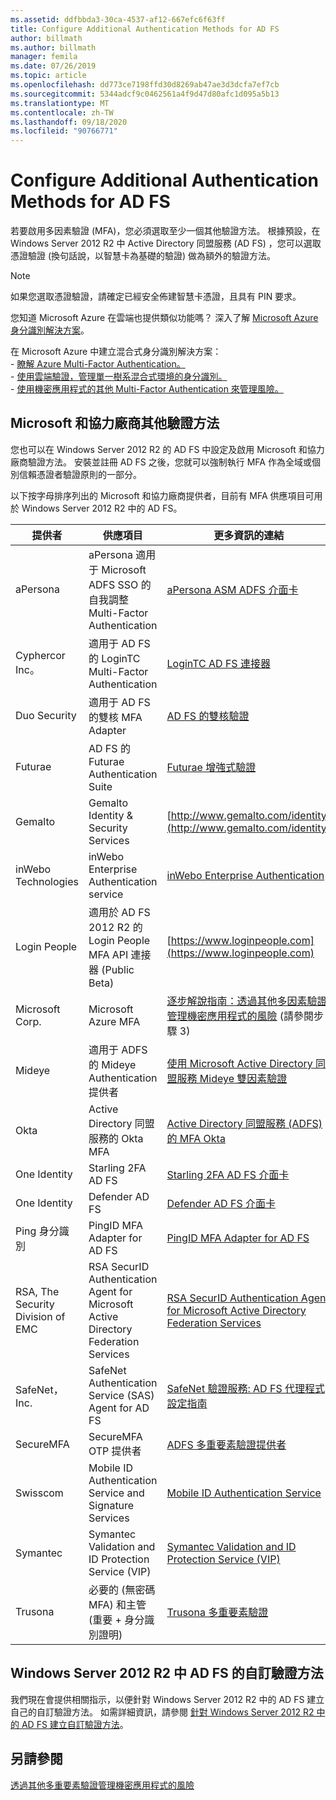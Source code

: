 ```yaml
---
ms.assetid: ddfbbda3-30ca-4537-af12-667efc6f63ff
title: Configure Additional Authentication Methods for AD FS
author: billmath
ms.author: billmath
manager: femila
ms.date: 07/26/2019
ms.topic: article
ms.openlocfilehash: dd773ce7198ffd30d8269ab47ae3d3dcfa7ef7cb
ms.sourcegitcommit: 5344adcf9c0462561a4f9d47d80afc1d095a5b13
ms.translationtype: MT
ms.contentlocale: zh-TW
ms.lasthandoff: 09/18/2020
ms.locfileid: "90766771"
---
```

# <a name="configure-additional-authentication-methods-for-ad-fs"></a>Configure Additional Authentication Methods for AD FS

若要啟用多因素驗證 (MFA)，您必須選取至少一個其他驗證方法。 根據預設，在 Windows Server 2012 R2 中 Active Directory 同盟服務 (AD FS) ，您可以選取憑證驗證 (換句話說，以智慧卡為基礎的驗證) 做為額外的驗證方法。

> [!NOTE]
> 如果您選取憑證驗證，請確定已經安全佈建智慧卡憑證，且具有 PIN 要求。

您知道 Microsoft Azure 在雲端也提供類似功能嗎？ 深入了解 [Microsoft Azure 身分識別解決方案](https://aka.ms/m2w274)。<p>在 Microsoft Azure 中建立混合式身分識別解決方案：<br /> - [瞭解 Azure Multi-Factor Authentication。](/azure/active-directory/authentication/concept-mfa-howitworks)<br /> - [使用雲端驗證，管理單一樹系混合式環境的身分識別。](/previous-versions/windows/it-pro/solutions-guidance/dn550986(v=ws.11))<br /> - [使用機密應用程式的其他 Multi-Factor Authentication 來管理風險。](/previous-versions/windows/it-pro/windows-server-2012-R2-and-2012/dn280946(v=ws.11))

## <a name="microsoft-and-third-party-additional-authentication-methods"></a>Microsoft 和協力廠商其他驗證方法
您也可以在 Windows Server 2012 R2 的 AD FS 中設定及啟用 Microsoft 和協力廠商驗證方法。 安裝並註冊 AD FS 之後，您就可以強制執行 MFA 作為全域或個別信賴憑證者驗證原則的一部分。

以下按字母排序列出的 Microsoft 和協力廠商提供者，目前有 MFA 供應項目可用於 Windows Server 2012 R2 中的 AD FS。

|提供者|供應項目|更多資訊的連結|
|-|-|-|
|aPersona|aPersona 適用于 Microsoft ADFS SSO 的自我調整 Multi-Factor Authentication|[aPersona ASM ADFS 介面卡](https://www.apersona.com/adfs)|
|Cyphercor Inc。|適用于 AD FS 的 LoginTC Multi-Factor Authentication|[LoginTC AD FS 連接器](https://www.logintc.com/docs/connectors/adfs.html)|
|Duo Security|適用于 AD FS 的雙核 MFA Adapter|[AD FS 的雙核驗證](https://duo.com/docs/adfs)|
|Futurae|AD FS 的 Futurae Authentication Suite|[Futurae 增強式驗證](https://futurae.com)|
|Gemalto|Gemalto Identity & Security Services|[http://www.gemalto.com/identity](http://www.gemalto.com/identity)|
|inWebo Technologies|inWebo Enterprise Authentication service|[inWebo Enterprise Authentication](http://www.inwebo.com)|
|Login People|適用於 AD FS 2012 R2 的 Login People MFA API 連接器 (Public Beta)|[https://www.loginpeople.com](https://www.loginpeople.com)|
|Microsoft Corp.|Microsoft Azure MFA|[逐步解說指南：透過其他多因素驗證管理機密應用程式的風險](/previous-versions/windows/it-pro/windows-server-2012-R2-and-2012/dn280946(v=ws.11)) (請參閱步驟 3)|
Mideye | 適用于 ADFS 的 Mideye Authentication 提供者 | [使用 Microsoft Active Directory 同盟服務 Mideye 雙因素驗證](https://www.mideye.com/support/administrators/documentation/integration/microsoft-adfs/)|
|Okta | Active Directory 同盟服務的 Okta MFA | [Active Directory 同盟服務 (ADFS) 的 MFA Okta ](https://help.okta.com/en/prod/Content/Topics/integrations/adfs-okta-int.htm)|
|One Identity| Starling 2FA AD FS|[Starling 2FA AD FS 介面卡](https://www.oneidentity.com/products/starling-two-factor-authentication/)|
|One Identity| Defender AD FS|[Defender AD FS 介面卡](https://www.oneidentity.com/products/defender/)|
|Ping 身分識別|PingID MFA Adapter for AD FS|[PingID MFA Adapter for AD FS](https://documentation.pingidentity.com/pingid/pingidAdminGuide/index.shtml#pid_c_PingIDforADFSSSO.html)|
|RSA, The Security Division of EMC|RSA SecurID Authentication Agent for Microsoft Active Directory Federation Services|[RSA SecurID Authentication Agent for Microsoft Active Directory Federation Services](http://www.emc.com/security/rsa-securid/rsa-authentication-agents/microsoft-ad-fs.htm)|
|SafeNet，Inc.|SafeNet Authentication Service (SAS) Agent for AD FS|[SafeNet 驗證服務: AD FS 代理程式設定指南](http://www.safenet-inc.com/resources/integration-guide/data-protection/Safenet_Authentication_Service/SafeNet_Authentication_Service__AD_FS_Agent_Configuration_Guide/?langtype=1033)|
|SecureMFA|SecureMFA OTP 提供者| [ADFS 多重要素驗證提供者](https://www.securemfa.com/)|
|Swisscom|Mobile ID Authentication Service and Signature Services|[Mobile ID Authentication Service](http://swisscom.ch/mid)|
|Symantec|Symantec Validation and ID Protection Service (VIP)|[Symantec Validation and ID Protection Service (VIP)](http://www.symantec.com/vip-authentication-service)|
|Trusona|必要的 (無密碼 MFA) 和主管 (重要 + 身分識別證明) | [Trusona 多重要素驗證](https://www.trusona.com/solution-overview/)|


## <a name="custom-authentication-method-for-ad-fs-in-windows-server-2012-r2"></a>Windows Server 2012 R2 中 AD FS 的自訂驗證方法
我們現在會提供相關指示，以便針對 Windows Server 2012 R2 中的 AD FS 建立自己的自訂驗證方法。 如需詳細資訊，請參閱 [針對 Windows Server 2012 R2 中的 AD FS 建立自訂驗證方法](https://go.microsoft.com/fwlink/?LinkID=511980)。

## <a name="see-also"></a>另請參閱
[透過其他多重要素驗證管理機密應用程式的風險](Manage-Risk-with-Additional-Multi-Factor-Authentication-for-Sensitive-Applications.md)